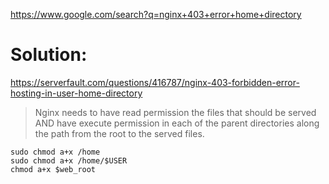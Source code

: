https://www.google.com/search?q=nginx+403+error+home+directory

# Solution:
https://serverfault.com/questions/416787/nginx-403-forbidden-error-hosting-in-user-home-directory
>Nginx needs to have read permission the files that should be served AND have execute permission in each of the parent directories along the path from the root to the served files.

```
sudo chmod a+x /home
sudo chmod a+x /home/$USER
chmod a+x $web_root
```
